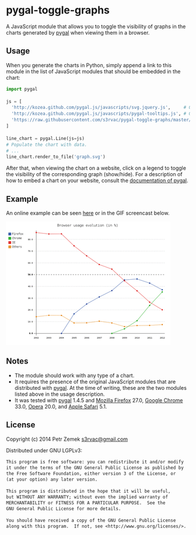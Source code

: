 pygal-toggle-graphs
===================

A JavaScript module that allows you to toggle the visibility of graphs in the
charts generated by [pygal](http://github.com/Kozea/pygal) when viewing them in
a browser.

Usage
-----

When you generate the charts in Python, simply append a link to this module in
the list of JavaScript modules that should be embedded in the chart:
```python
import pygal

js = [
  'http://kozea.github.com/pygal.js/javascripts/svg.jquery.js',     # Original
  'http://kozea.github.com/pygal.js/javascripts/pygal-tooltips.js', # Original
  'https://raw.githubusercontent.com/s3rvac/pygal-toggle-graphs/master/pygal-toggle-graphs.js'
]

line_chart = pygal.Line(js=js)
# Populate the chart with data.
# ...
line_chart.render_to_file('graph.svg')
```
After that, when viewing the chart on a website, click on a legend to toggle
the visibility of the corresponding graph (show/hide). For a description of how
to embed a chart on your website, consult the [documentation of
pygal](http://pygal.org/documentation/).

Example
-------

An online example can be seen
[here](http://projects.petrzemek.net/pygal-toggle-graphs/) or in the GIF
screencast below.

[![Screencast](example/screencast.gif)](example/screencast.gif)

Notes
-----

* The module should work with any type of a chart.
* It requires the presence of the original JavaScript modules that are
  distributed with [pygal](http://github.com/Kozea/pygal). At the time of
  writing, these are the two modules listed above in the usage description.
* It was tested with [pygal](http://github.com/Kozea/pygal) 1.4.5 and
  [Mozilla Firefox](www.mozilla.org/en/firefox/) 27.0,
  [Google Chrome](https://www.google.com/intl/en/chrome/browser/) 33.0,
  [Opera](http://www.opera.com) 20.0, and
  [Apple Safari](https://www.apple.com/safari/) 5.1.

License
-------

Copyright (c) 2014 Petr Zemek <s3rvac@gmail.com>

Distributed under GNU LGPLv3:

    This program is free software: you can redistribute it and/or modify
    it under the terms of the GNU General Public License as published by
    the Free Software Foundation, either version 3 of the License, or
    (at your option) any later version.

    This program is distributed in the hope that it will be useful,
    but WITHOUT ANY WARRANTY; without even the implied warranty of
    MERCHANTABILITY or FITNESS FOR A PARTICULAR PURPOSE.  See the
    GNU General Public License for more details.

    You should have received a copy of the GNU General Public License
    along with this program.  If not, see <http://www.gnu.org/licenses/>.
